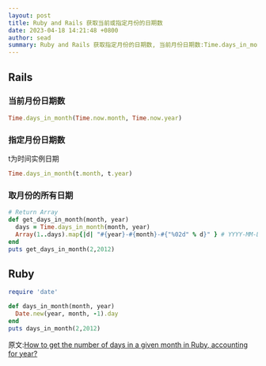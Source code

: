 ```yaml
---
layout: post
title: Ruby and Rails 获取当前或指定月份的日期数
date: 2023-04-18 14:21:48 +0800
author: sead
summary: Ruby and Rails 获取指定月份的日期数, 当前月份日期数:Time.days_in_month(Time.now.month, Time.now.year)
---
```

## Rails

### 当前月份日期数

```ruby
Time.days_in_month(Time.now.month, Time.now.year)
```
### 指定月份日期数

t为时间实例日期
```ruby
Time.days_in_month(t.month, t.year)
```

### 取月份的所有日期

```ruby
# Return Array
def get_days_in_month(month, year)
  days = Time.days_in_month(month, year)
  Array(1..days).map{|d| "#{year}-#{month}-#{"%02d" % d}" } # YYYY-MM-DD
end
puts get_days_in_month(2,2012)
```

## Ruby

```ruby
require 'date'

def days_in_month(month, year)
  Date.new(year, month, -1).day
end
puts days_in_month(2,2012)
```


原文:[How to get the number of days in a given month in Ruby, accounting for year?](https://stackoverflow.com/questions/1489826/how-to-get-the-number-of-days-in-a-given-month-in-ruby-accounting-for-year)